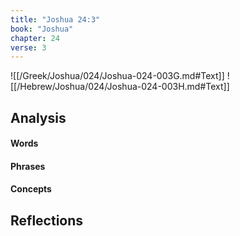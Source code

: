 ```yaml
---
title: "Joshua 24:3"
book: "Joshua"
chapter: 24
verse: 3
---
```

![[/Greek/Joshua/024/Joshua-024-003G.md#Text]]
![[/Hebrew/Joshua/024/Joshua-024-003H.md#Text]]

## Analysis

#### Words

#### Phrases

#### Concepts

## Reflections

